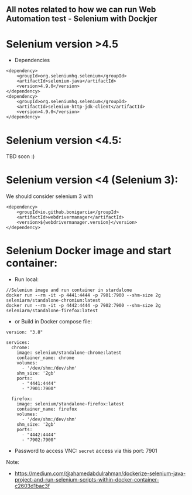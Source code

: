 ## All notes related to how we can run Web Automation test - Selenium with Dockjer
# Selenium version >4.5
- Dependencies

```agsl
<dependency>
    <groupId>org.seleniumhq.selenium</groupId>
    <artifactId>selenium-java</artifactId>
    <version>4.9.0</version>
</dependency>
<dependency>
    <groupId>org.seleniumhq.selenium</groupId>
    <artifactId>selenium-http-jdk-client</artifactId>
    <version>4.9.0</version>
</dependency>
```

# Selenium version <4.5:
TBD soon :)

# Selenium version <4 (Selenium 3):
We should consider selenium 3 with
```agsl
<dependency>
    <groupId>io.github.bonigarcia</groupId>
    <artifactId>webdrivermanager</artifactId>
    <version>${webdrivermanager.version}</version>
</dependency>
```

# Selenium Docker image and start container:
- Run local:
```agsl
//Selenium image and run container in stardalone
docker run --rm -it -p 4441:4444 -p 7901:7900 --shm-size 2g seleniarm/standalone-chromium:latest
docker run --rm -it -p 4442:4444 -p 7902:7900 --shm-size 2g seleniarm/standalone-firefox:latest
```
- or Build in Docker compose file: 
```agsl
version: "3.8"

services:
  chrome:
    image: selenium/standalone-chrome:latest
    container_name: chrome
    volumes:
      - '/dev/shm:/dev/shm'
    shm_size: '2gb'
    ports:
      - "4441:4444"
      - "7901:7900"

  firefox:
    image: selenium/standalone-firefox:latest
    container_name: firefox
    volumes:
      - '/dev/shm:/dev/shm'
    shm_size: '2gb'
    ports:
      - "4442:4444"
      - "7902:7900"
```
- Password to access VNC: `secret` access via this port: 7901

Note: 
- https://medium.com/@ahamedabdulrahman/dockerize-selenium-java-project-and-run-selenium-scripts-within-docker-container-c2603d1bac3f
